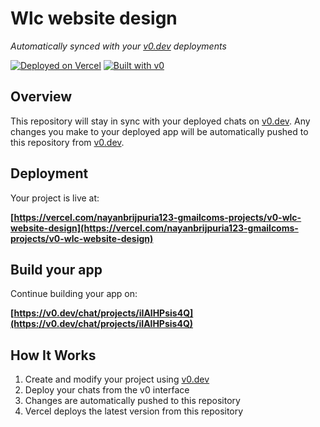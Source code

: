 # Wlc website design

*Automatically synced with your [v0.dev](https://v0.dev) deployments*

[![Deployed on Vercel](https://img.shields.io/badge/Deployed%20on-Vercel-black?style=for-the-badge&logo=vercel)](https://vercel.com/nayanbrijpuria123-gmailcoms-projects/v0-wlc-website-design)
[![Built with v0](https://img.shields.io/badge/Built%20with-v0.dev-black?style=for-the-badge)](https://v0.dev/chat/projects/iIAlHPsis4Q)

## Overview

This repository will stay in sync with your deployed chats on [v0.dev](https://v0.dev).
Any changes you make to your deployed app will be automatically pushed to this repository from [v0.dev](https://v0.dev).

## Deployment

Your project is live at:

**[https://vercel.com/nayanbrijpuria123-gmailcoms-projects/v0-wlc-website-design](https://vercel.com/nayanbrijpuria123-gmailcoms-projects/v0-wlc-website-design)**

## Build your app

Continue building your app on:

**[https://v0.dev/chat/projects/iIAlHPsis4Q](https://v0.dev/chat/projects/iIAlHPsis4Q)**

## How It Works

1. Create and modify your project using [v0.dev](https://v0.dev)
2. Deploy your chats from the v0 interface
3. Changes are automatically pushed to this repository
4. Vercel deploys the latest version from this repository